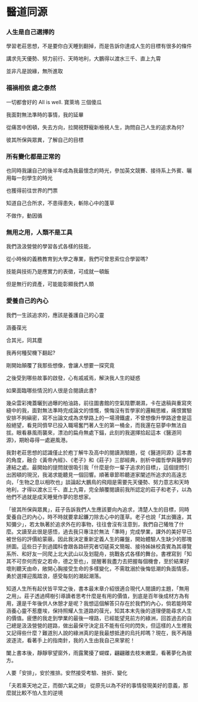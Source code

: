 # 醫道同源

### 人生是自己選擇的

學習老莊思想，不是要你白天睡到翻掉，而是告訴你達成人生的目標有很多的條件

講求先天優勢、努力前行、天時地利，大鵬得以渡水三千、直上九霄

並非凡是說緣，無所進取



###  福禍相依 處之泰然

一切都會好的 All is well.  寶萊塢 三個傻瓜

我面對無法準時的事情，我的延畢

從痛苦中困頓，失去方向，拉開視野寵新檢視人生，詢問自己人生的追求為何?

彼其所保與眾異，了解自己的目標







### 所有變化都是正常的

也同時我讓自己的後半年成為我最懷念的時光，參加英文競賽、接待系上外賓、曬用每一刻學生的時光

也獲得前往世界的門票

知道自己合所求，不患得患失，斬除心中的蓬草



不做作，動因循



### 無用之用，人類不是工具

我們汲汲營營的學習各式各樣的技能，

從小時候的義務教育到大學之專業，我們可曾思索位合學習嗎?

技能與技術乃是應實力的表徵，可成就一頓飯

但是無行的資產，可能能彰顯我們人類



### 愛養自己的內心

我們一生該追求的，應該是養護自己的心靈

涵養葆光

合其光，同其塵





我再何種契機下翻起?

剛開始顛覆了我那些想像，會讓人想要一探究竟

之後受到哪些故事的啟發，心有戚戚焉，解決我人生的疑惑

如果面臨哪些情況的人很是合閱讀此書? 









幾朵雲彩掩蓋曬到過曝的柏油路，前往圖書館的空氣陰鬱潮濕，卡在退稿與重寫夾縫中的我，面對無法準時完成論文的憤慨，懊悔沒有哲學家的邏輯思維，痛恨實驗安排不夠縝密，寫不出論文成為求學路上的一場滑鐵盧，不曾想像升學路途會是這般絕望，看見同儕早已投入職場奮鬥著人生的第一桶金，而我還在惡夢中無法自拔。眼看暴風雨襲來，漂泊的扁舟無處下錨，此刻的我選擇拾起這本《醫道同源》，期盼尋得一處避風港。

我對老莊思想的認識僅止於庖丁解牛及高中的閱讀測驗題，從《醫道同源》這本書的角度，融合《黃帝內經》、《老子》和《莊子》三部經典，剖析中國哲學與醫學的連結之處。最開始的提問就很吸引我「什麼是你一輩子追求的目標」，這個提問引出困頓的現況，我渴求能聽見一個回響。順著章節聆聽道家闡述所追求的高遠志向，「生物之息以相吹也」談論起大鵬鳥的飛翔是需要先天優勢、努力意志和天時地利，才得以渡水三千、直上九霄，完全顛覆閱讀前我所認定的莊子和老子，以為他們不過就是成天睡覺作夢的思想家。

「彼其所保與眾異」，莊子告訴我們人生應該要向內追求，清楚人生的目標，同時愛養自己的內心，時不時就要拿起鐮刀除去心中的蓬草。老子也說「其出彌遠，其知彌少」，若太執著於追求外在的事物，往往會沒有注意到，我們自己犧牲了什麼。文讀至此很是感悟，過去我只專注於無法「準時」完成學業，課外的美好早已被世俗的評價給蒙蔽。因此我決定重新定義人生的羅盤，開始體驗人生缺少的那塊拼圖。這些日子到過國科會跟各路研究者切磋英文簡報、接待姊妹校貴賓為其導覽系所、和好友一同爬上北大武山以及划龍舟，挑戰各式各樣的舞台。書裡寫到「知其不可奈何而安之若命，德之至也」，提醒著我盡力去把握每個機會，至於結果好壞則聽天由命，敞開心胸接受生命的多樣變化，不需耽溺於後悔低潮的負面情感，勇於選擇迎風踏浪，感受每刻的潮起潮落。

知道人生所有起伏皆平常之後，書本最末章介紹很適合現代人閱讀的主題，「無用之用」。莊子透過樗樹引導讀者思考什麼是有用的價值，到底是百年後成材方為有用，還是千年後供人休憩才是呢？我想這個解答只存在於我們的內心，倘若能時常涵養心靈不惹塵埃，保持照耀人生道路的葆光，知其本末先後的道理便能尋求人生的價值。疲憊的我走到學業的最後一哩路，已經能望見前方的綠洲，回首過去的自己總是汲汲營營的趕路，做出最保守決定且不能有任何的閃失，但這樣的人生裡我又記得些什麼？難道別人說的綠洲真的是我最想抵達的烏托邦嗎？現在，我不再隨波逐流，看著手上的指南針，我的人生由我自己來掌舵！

闔上書本後，靜靜寧望窗外，雨露驚擾了蝴蝶，翩翩離去枝末嫩葉，看著夢化為彼方。

















人要「安排」，安於推排。安然接受考驗、挫折、變化



「夫若乘天地之正，而御六氣之辯」   從原先以為不好的事情發現美好的意義，那麼就比較不怕人生的逆境

